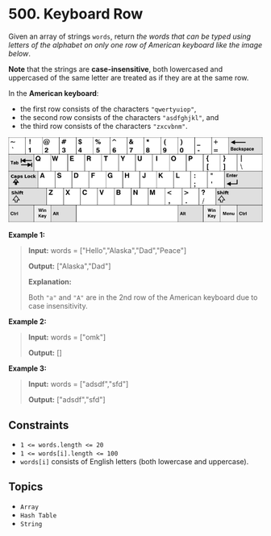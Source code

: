 # 500. Keyboard Row

Given an array of strings `words`, return _the words that can be typed using letters of the alphabet on only one row of American keyboard like the image below_.

**Note** that the strings are **case-insensitive**, both lowercased and uppercased of the same letter are treated as if they are at the same row.

In the **American keyboard**:

* the first row consists of the characters `"qwertyuiop"`,
* the second row consists of the characters `"asdfghjkl"`, and
* the third row consists of the characters `"zxcvbnm"`.

![keyboard](img/keyboard.png)

**Example 1:**

> **Input:** words = \["Hello","Alaska","Dad","Peace"\]
>
> **Output:** \["Alaska","Dad"\]
>
> **Explanation:**
>
> Both `"a"` and `"A"` are in the 2nd row of the American keyboard due to case insensitivity.

**Example 2:**

> **Input:** words = \["omk"\]
>
> **Output:** \[\]

**Example 3:**

> **Input:** words = \["adsdf","sfd"\]
>
> **Output:** \["adsdf","sfd"\]

## Constraints

* `1 <= words.length <= 20`
* `1 <= words[i].length <= 100`
* `words[i]` consists of English letters (both lowercase and uppercase).

## Topics

* `Array`
* `Hash Table`
* `String`
